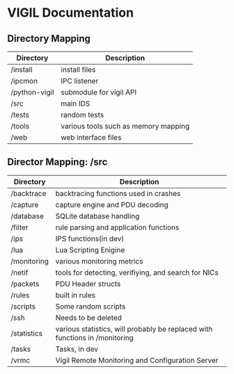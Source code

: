 # VIGIL Documentation

## Directory Mapping
| Directory | Description|
| --------- | ---------- |
| /install  | install files|
| /ipcmon   | IPC listener
| /python-vigil| submodule for vigil API|
| /src       | main IDS |
| /tests     | random tests |
| /tools     | various tools such as memory mapping |
| /web       | web interface files

## Director Mapping: /src
| Directory | Description |
| --------- | ----------- |
| /backtrace| backtracing functions used in crashes|
| /capture  | capture engine and PDU decoding |
| /database | SQLite database handling |
| /filter   | rule parsing and application functions |
| /ips      | IPS functions(in dev) |
| /lua      | Lua Scripting Enigine |
| /monitoring | various monitoring metrics |
| /netif    | tools for detecting, verifiying, and search for NICs |
| /packets  | PDU Header structs |
| /rules    | built in rules |
| /scripts  | Some random scripts |
| /ssh      | Needs to be deleted |
| /statistics | various statistics, will probably be replaced with functions in /monitoring |
| /tasks    | Tasks, in dev |
| /vrmc     | Vigil Remote Monitoring and Configuration Server |